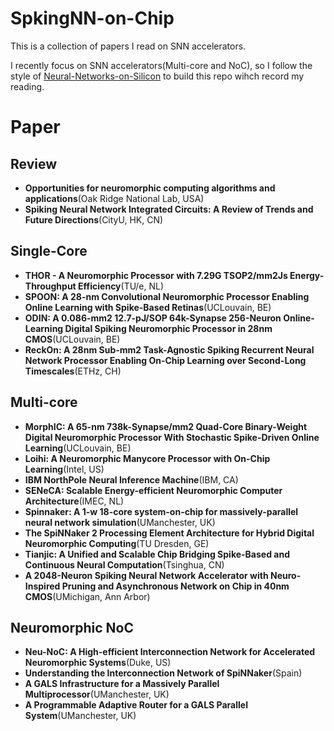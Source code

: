 # SpkingNN-on-Chip
 This is a collection of papers I read on SNN accelerators.
 
 I recently focus on SNN accelerators(Multi-core and NoC), so I follow the style of [Neural-Networks-on-Silicon](https://github.com/fengbintu/Neural-Networks-on-Silicon) to build this repo wihch record my reading.

# Paper
## Review
- **Opportunities for neuromorphic computing algorithms and applications**(Oak Ridge National Lab, USA)
- **Spiking Neural Network Integrated Circuits: A Review of Trends and Future Directions**(CityU, HK, CN)

## Single-Core
- **THOR - A Neuromorphic Processor with 7.29G TSOP2/mm2Js Energy-Throughput Efficiency**(TU/e, NL)
- **SPOON: A 28-nm Convolutional Neuromorphic Processor Enabling Online Learning with Spike-Based Retinas**(UCLouvain, BE)
- **ODIN: A 0.086-mm2 12.7-pJ/SOP 64k-Synapse 256-Neuron Online-Learning Digital Spiking Neuromorphic Processor in 28nm CMOS**(UCLouvain, BE)
- **ReckOn: A 28nm Sub-mm2 Task-Agnostic Spiking Recurrent Neural Network Processor Enabling On-Chip Learning over Second-Long Timescales**(ETHz, CH)

## Multi-core
- **MorphIC: A 65-nm 738k-Synapse/mm2 Quad-Core Binary-Weight Digital Neuromorphic Processor With Stochastic Spike-Driven Online Learning**(UCLouvain, BE)
- **Loihi: A Neuromorphic Manycore Processor with On-Chip Learning**(Intel, US)
- **IBM NorthPole Neural Inference Machine**(IBM, CA)
- **SENeCA: Scalable Energy-efficient Neuromorphic Computer Architecture**(IMEC, NL)
- **Spinnaker: A 1-w 18-core system-on-chip for massively-parallel neural network simulation**(UManchester, UK)
- **The SpiNNaker 2 Processing Element Architecture for Hybrid Digital Neuromorphic Computing**(TU Dresden, GE)
- **Tianjic: A Unified and Scalable Chip Bridging Spike-Based and Continuous Neural Computation**(Tsinghua, CN)
- **A 2048-Neuron Spiking Neural Network Accelerator with Neuro-Inspired Pruning and Asynchronous Network on Chip in 40nm CMOS**(UMichigan, Ann Arbor)

## Neuromorphic NoC
- **Neu-NoC: A High-efficient Interconnection Network for Accelerated Neuromorphic Systems**(Duke, US)
- **Understanding the Interconnection Network of SpiNNaker**(Spain)
- **A GALS Infrastructure for a Massively Parallel Multiprocessor**(UManchester, UK)
- **A Programmable Adaptive Router for a GALS Parallel System**(UManchester, UK)